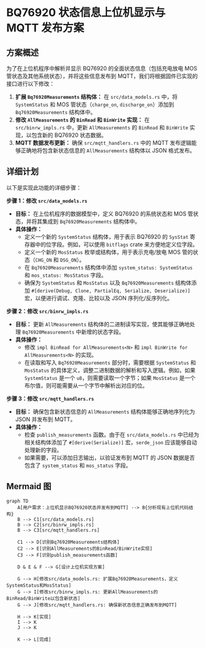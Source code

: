 # BQ76920 状态信息上位机显示与 MQTT 发布方案

## 方案概述

为了在上位机程序中解析并显示 BQ76920 的全面状态信息（包括充电放电 MOS 管状态及其他系统状态），并将这些信息发布到 MQTT，我们将根据固件已实现的接口进行以下修改：

1.  **扩展 `Bq76920Measurements` 结构体：** 在 `src/data_models.rs` 中，将 `SystemStatus` 和 MOS 管状态（`charge_on`, `discharge_on`）添加到 `Bq76920Measurements` 结构体中。
2.  **修改 `AllMeasurements` 的 `BinRead` 和 `BinWrite` 实现：** 在 `src/binrw_impls.rs` 中，更新 `AllMeasurements` 的 `BinRead` 和 `BinWrite` 实现，以包含新的 BQ76920 状态数据。
3.  **MQTT 数据发布更新：** 确保 `src/mqtt_handlers.rs` 中的 MQTT 发布逻辑能够正确地将包含新状态信息的 `AllMeasurements` 结构体以 JSON 格式发布。

## 详细计划

以下是实现此功能的详细步骤：

**步骤 1：修改 `src/data_models.rs`**

*   **目标：** 在上位机程序的数据模型中，定义 BQ76920 的系统状态和 MOS 管状态，并将其集成到 `Bq76920Measurements` 结构体中。
*   **具体操作：**
    *   定义一个新的 `SystemStatus` 结构体，用于表示 BQ76920 的 `SysStat` 寄存器中的位字段。例如，可以使用 `bitflags` crate 来方便地定义位字段。
    *   定义一个新的 `MosStatus` 枚举或结构体，用于表示充电/放电 MOS 管的状态（`CHG_ON` 和 `DSG_ON`）。
    *   在 `Bq76920Measurements` 结构体中添加 `system_status: SystemStatus` 和 `mos_status: MosStatus` 字段。
    *   确保为 `SystemStatus` 和 `MosStatus` 以及 `Bq76920Measurements` 结构体添加 `#[derive(Debug, Clone, PartialEq, Serialize, Deserialize)]` 宏，以便进行调试、克隆、比较以及 JSON 序列化/反序列化。

**步骤 2：修改 `src/binrw_impls.rs`**

*   **目标：** 更新 `AllMeasurements` 结构体的二进制读写实现，使其能够正确地处理 `Bq76920Measurements` 中新增的状态字段。
*   **具体操作：**
    *   修改 `impl BinRead for AllMeasurements<N>` 和 `impl BinWrite for AllMeasurements<N>` 的实现。
    *   在读取和写入 `Bq76920Measurements` 部分时，需要根据 `SystemStatus` 和 `MosStatus` 的具体定义，调整二进制数据的解析和写入逻辑。例如，如果 `SystemStatus` 是一个 `u8`，则需要读取一个字节；如果 `MosStatus` 是一个布尔值，则可能需要从一个字节中解析出对应的位。

**步骤 3：修改 `src/mqtt_handlers.rs`**

*   **目标：** 确保包含新状态信息的 `AllMeasurements` 结构体能够正确地序列化为 JSON 并发布到 MQTT。
*   **具体操作：**
    *   检查 `publish_measurements` 函数。由于在 `src/data_models.rs` 中已经为相关结构体添加了 `#[derive(Serialize)]` 宏，`serde_json` 应该能够自动处理新的字段。
    *   如果需要，可以添加日志输出，以验证发布到 MQTT 的 JSON 数据是否包含了 `system_status` 和 `mos_status` 字段。

## Mermaid 图

```mermaid
graph TD
    A[用户需求：上位机显示BQ76920状态并发布到MQTT] --> B{分析现有上位机代码结构}
    B --> C1[src/data_models.rs]
    B --> C2[src/binrw_impls.rs]
    B --> C3[src/mqtt_handlers.rs]

    C1 --> D[识别Bq76920Measurements结构体]
    C2 --> E[识别AllMeasurements的BinRead/BinWrite实现]
    C3 --> F[识别publish_measurements函数]

    D & E & F --> G[设计上位机实现方案]

    G --> H[修改src/data_models.rs: 扩展Bq76920Measurements，定义SystemStatus和MosStatus]
    G --> I[修改src/binrw_impls.rs: 更新AllMeasurements的BinRead/BinWrite以包含新状态]
    G --> J[修改src/mqtt_handlers.rs: 确保新状态信息正确发布到MQTT]

    H --> K[实现]
    I --> K
    J --> K

    K --> L[完成]